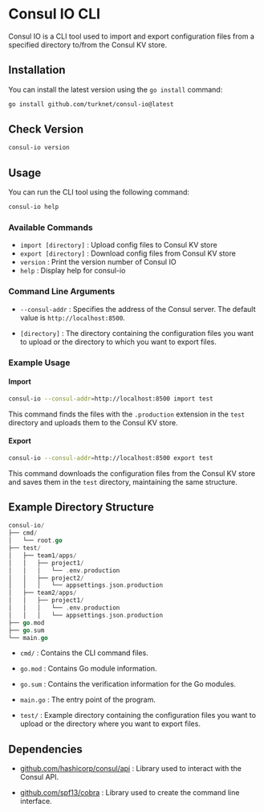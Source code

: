 # Consul IO CLI

Consul IO is a CLI tool used to import and export configuration files from a specified directory to/from the Consul KV store.

## Installation

You can install the latest version using the `go install` command:

```sh
go install github.com/turknet/consul-io@latest
```

## Check Version

```sh
consul-io version
```

## Usage

You can run the CLI tool using the following command:

```sh
consul-io help
```
### Available Commands

- `import [directory]` : Upload config files to Consul KV store
- `export [directory]` : Download config files from Consul KV store
- `version` : Print the version number of Consul IO
- `help` : Display help for consul-io

### Command Line Arguments

- `--consul-addr` : Specifies the address of the Consul server. The default value is `http://localhost:8500`.

- `[directory]` : The directory containing the configuration files you want to upload or the directory to which you want to export files.

### Example Usage

#### Import
```sh
consul-io --consul-addr=http://localhost:8500 import test
```
This command finds the files with the `.production` extension in the `test` directory and uploads them to the Consul KV store.



#### Export
```sh
consul-io --consul-addr=http://localhost:8500 export test
```
This command downloads the configuration files from the Consul KV store and saves them in the `test` directory, maintaining the same structure.

## Example Directory Structure

```go
consul-io/
├── cmd/
│   └── root.go
├── test/
│   ├── team1/apps/
│   │   ├── project1/
│   │   │   └── .env.production
│   │   ├── project2/
│   │   │   └── appsettings.json.production
│   ├── team2/apps/
│   │   ├── project1/
│   │   │   └── .env.production
│   │   │   └── appsettings.json.production
├── go.mod
├── go.sum
└── main.go
```

- `cmd/` : Contains the CLI command files.

- `go.mod` : Contains Go module information.

- `go.sum` : Contains the verification information for the Go modules.

- `main.go` : The entry point of the program.

- `test/` : Example directory containing the configuration files you want to upload or the directory where you want to export files.

## Dependencies

- [github.com/hashicorp/consul/api](https://github.com/hashicorp/consul/api) : Library used to interact with the Consul API.

- [github.com/spf13/cobra](https://github.com/spf13/cobra) : Library used to create the command line interface.